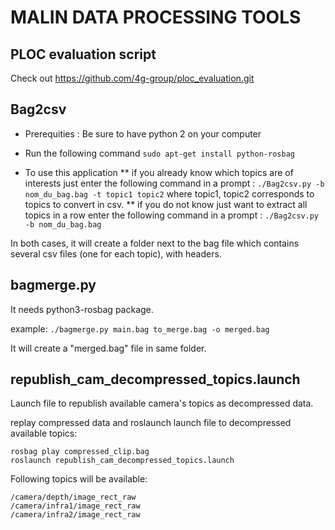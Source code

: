 # MALIN DATA PROCESSING TOOLS

## PLOC evaluation script
Check out https://github.com/4g-group/ploc_evaluation.git

## Bag2csv
* Prerequities : Be sure to have python 2 on your computer
* Run the following command
`sudo apt-get install python-rosbag`


* To use this application
** if you already know which topics are of interests just enter the following command in a prompt :
`./Bag2csv.py -b nom_du_bag.bag -t topic1 topic2`
where topic1, topic2 corresponds to topics to convert in csv.
** if you do not know just want to extract all topics in a row enter the following command in a prompt :
`./Bag2csv.py -b nom_du_bag.bag`

In both cases, it will create a folder next to the bag file which contains several csv files (one for each topic), with headers.

## bagmerge.py

It needs python3-rosbag package.

example:
`./bagmerge.py main.bag to_merge.bag -o merged.bag`

It will create a "merged.bag" file in same folder.

## republish_cam_decompressed_topics.launch
Launch file to republish available camera's topics as decompressed data.

replay compressed data and roslaunch launch file to decompressed available topics:
```
rosbag play compressed_clip.bag
roslaunch republish_cam_decompressed_topics.launch
```

Following topics will be available:
```
/camera/depth/image_rect_raw
/camera/infra1/image_rect_raw
/camera/infra2/image_rect_raw
```
